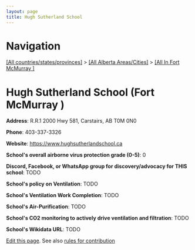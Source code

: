 ```yaml
---
layout: page
title: Hugh Sutherland School
---
```

# Navigation

[[All countries/states/provinces]](../../..) > [[All Alberta Areas/Cities]](../..) > [[All In Fort McMurray ]](..)

# Hugh Sutherland School (Fort McMurray )

**Address**: R.R.1 2000 Hwy 581, Carstairs, AB T0M 0N0

**Phone**: 403-337-3326

**Website**: <https://www.hughsutherlandschool.ca>

**School's overall airborne virus protection grade (0-5)**: 0

**Discord, Facebook, or WhatsApp group for discovery/advocacy for THIS school**: TODO

**School's policy on Ventilation**: TODO

**School's Ventilation Work Completion**: TODO

**School's Air-Purification**: TODO

**School's CO2 monitoring to actively drive ventilation and filtration**: TODO

**School's Wikidata URL**: TODO


[Edit this page](https://github.com/ventilate-schools/AB/edit/main/./Fort_McMurray_/Hugh_Sutherland_School.md). See also [rules for contribution](../../../contribution-rules/)